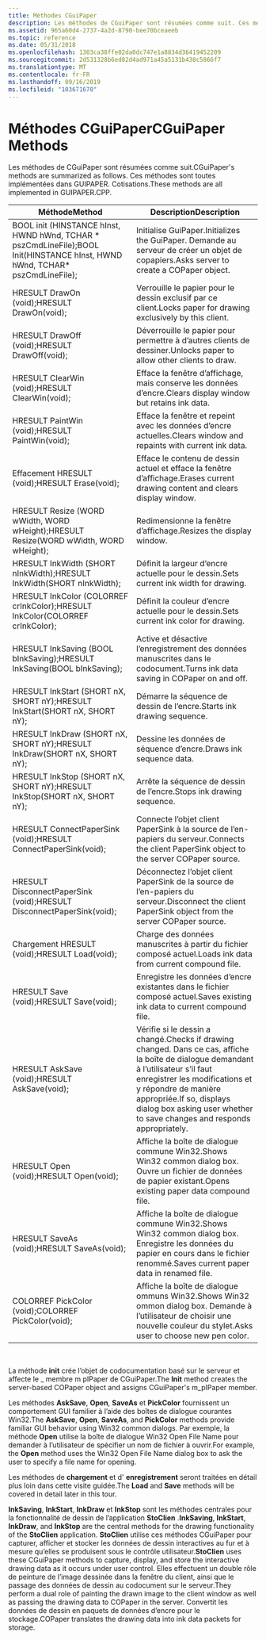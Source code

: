 ```yaml
---
title: Méthodes CGuiPaper
description: Les méthodes de CGuiPaper sont résumées comme suit. Ces méthodes sont toutes implémentées dans GUIPAPER. Cotisations.
ms.assetid: 965a60d4-2737-4a2d-8790-bee70bceaeeb
ms.topic: reference
ms.date: 05/31/2018
ms.openlocfilehash: 1303ca38ffe02da0dc747e1a8834d36419452209
ms.sourcegitcommit: 2d531328b6ed82d4ad971a45a5131b430c5866f7
ms.translationtype: MT
ms.contentlocale: fr-FR
ms.lasthandoff: 09/16/2019
ms.locfileid: "103671670"
---
```

# <a name="cguipaper-methods"></a><span data-ttu-id="ecba9-104">Méthodes CGuiPaper</span><span class="sxs-lookup"><span data-stu-id="ecba9-104">CGuiPaper Methods</span></span>

<span data-ttu-id="ecba9-105">Les méthodes de CGuiPaper sont résumées comme suit.</span><span class="sxs-lookup"><span data-stu-id="ecba9-105">CGuiPaper's methods are summarized as follows.</span></span> <span data-ttu-id="ecba9-106">Ces méthodes sont toutes implémentées dans GUIPAPER. Cotisations.</span><span class="sxs-lookup"><span data-stu-id="ecba9-106">These methods are all implemented in GUIPAPER.CPP.</span></span>



| <span data-ttu-id="ecba9-107">Méthode</span><span class="sxs-lookup"><span data-stu-id="ecba9-107">Method</span></span>                                                         | <span data-ttu-id="ecba9-108">Description</span><span class="sxs-lookup"><span data-stu-id="ecba9-108">Description</span></span>                                                                                                           |
|----------------------------------------------------------------|-----------------------------------------------------------------------------------------------------------------------|
| <span data-ttu-id="ecba9-109">BOOL init (HINSTANCE hInst, HWND hWnd, TCHAR \* pszCmdLineFile);</span><span class="sxs-lookup"><span data-stu-id="ecba9-109">BOOL Init(HINSTANCE hInst, HWND hWnd, TCHAR\* pszCmdLineFile);</span></span> | <span data-ttu-id="ecba9-110">Initialise GuiPaper.</span><span class="sxs-lookup"><span data-stu-id="ecba9-110">Initializes the GuiPaper.</span></span> <span data-ttu-id="ecba9-111">Demande au serveur de créer un objet de copapiers.</span><span class="sxs-lookup"><span data-stu-id="ecba9-111">Asks server to create a COPaper object.</span></span>                                                     |
| <span data-ttu-id="ecba9-112">HRESULT DrawOn (void);</span><span class="sxs-lookup"><span data-stu-id="ecba9-112">HRESULT DrawOn(void);</span></span>                                          | <span data-ttu-id="ecba9-113">Verrouille le papier pour le dessin exclusif par ce client.</span><span class="sxs-lookup"><span data-stu-id="ecba9-113">Locks paper for drawing exclusively by this client.</span></span>                                                                   |
| <span data-ttu-id="ecba9-114">HRESULT DrawOff (void);</span><span class="sxs-lookup"><span data-stu-id="ecba9-114">HRESULT DrawOff(void);</span></span>                                         | <span data-ttu-id="ecba9-115">Déverrouille le papier pour permettre à d’autres clients de dessiner.</span><span class="sxs-lookup"><span data-stu-id="ecba9-115">Unlocks paper to allow other clients to draw.</span></span>                                                                         |
| <span data-ttu-id="ecba9-116">HRESULT ClearWin (void);</span><span class="sxs-lookup"><span data-stu-id="ecba9-116">HRESULT ClearWin(void);</span></span>                                        | <span data-ttu-id="ecba9-117">Efface la fenêtre d’affichage, mais conserve les données d’encre.</span><span class="sxs-lookup"><span data-stu-id="ecba9-117">Clears display window but retains ink data.</span></span>                                                                           |
| <span data-ttu-id="ecba9-118">HRESULT PaintWin (void);</span><span class="sxs-lookup"><span data-stu-id="ecba9-118">HRESULT PaintWin(void);</span></span>                                        | <span data-ttu-id="ecba9-119">Efface la fenêtre et repeint avec les données d’encre actuelles.</span><span class="sxs-lookup"><span data-stu-id="ecba9-119">Clears window and repaints with current ink data.</span></span>                                                                     |
| <span data-ttu-id="ecba9-120">Effacement HRESULT (void);</span><span class="sxs-lookup"><span data-stu-id="ecba9-120">HRESULT Erase(void);</span></span>                                           | <span data-ttu-id="ecba9-121">Efface le contenu de dessin actuel et efface la fenêtre d’affichage.</span><span class="sxs-lookup"><span data-stu-id="ecba9-121">Erases current drawing content and clears display window.</span></span>                                                             |
| <span data-ttu-id="ecba9-122">HRESULT Resize (WORD wWidth, WORD wHeight);</span><span class="sxs-lookup"><span data-stu-id="ecba9-122">HRESULT Resize(WORD wWidth, WORD wHeight);</span></span>                     | <span data-ttu-id="ecba9-123">Redimensionne la fenêtre d’affichage.</span><span class="sxs-lookup"><span data-stu-id="ecba9-123">Resizes the display window.</span></span>                                                                                           |
| <span data-ttu-id="ecba9-124">HRESULT InkWidth (SHORT nInkWidth);</span><span class="sxs-lookup"><span data-stu-id="ecba9-124">HRESULT InkWidth(SHORT nInkWidth);</span></span>                             | <span data-ttu-id="ecba9-125">Définit la largeur d’encre actuelle pour le dessin.</span><span class="sxs-lookup"><span data-stu-id="ecba9-125">Sets current ink width for drawing.</span></span>                                                                                   |
| <span data-ttu-id="ecba9-126">HRESULT InkColor (COLORREF crInkColor);</span><span class="sxs-lookup"><span data-stu-id="ecba9-126">HRESULT InkColor(COLORREF crInkColor);</span></span>                         | <span data-ttu-id="ecba9-127">Définit la couleur d’encre actuelle pour le dessin.</span><span class="sxs-lookup"><span data-stu-id="ecba9-127">Sets current ink color for drawing.</span></span>                                                                                   |
| <span data-ttu-id="ecba9-128">HRESULT InkSaving (BOOL bInkSaving);</span><span class="sxs-lookup"><span data-stu-id="ecba9-128">HRESULT InkSaving(BOOL bInkSaving);</span></span>                            | <span data-ttu-id="ecba9-129">Active et désactive l’enregistrement des données manuscrites dans le codocument.</span><span class="sxs-lookup"><span data-stu-id="ecba9-129">Turns ink data saving in COPaper on and off.</span></span>                                                                          |
| <span data-ttu-id="ecba9-130">HRESULT InkStart (SHORT nX, SHORT nY);</span><span class="sxs-lookup"><span data-stu-id="ecba9-130">HRESULT InkStart(SHORT nX, SHORT nY);</span></span>                          | <span data-ttu-id="ecba9-131">Démarre la séquence de dessin de l’encre.</span><span class="sxs-lookup"><span data-stu-id="ecba9-131">Starts ink drawing sequence.</span></span>                                                                                          |
| <span data-ttu-id="ecba9-132">HRESULT InkDraw (SHORT nX, SHORT nY);</span><span class="sxs-lookup"><span data-stu-id="ecba9-132">HRESULT InkDraw(SHORT nX, SHORT nY);</span></span>                           | <span data-ttu-id="ecba9-133">Dessine les données de séquence d’encre.</span><span class="sxs-lookup"><span data-stu-id="ecba9-133">Draws ink sequence data.</span></span>                                                                                              |
| <span data-ttu-id="ecba9-134">HRESULT InkStop (SHORT nX, SHORT nY);</span><span class="sxs-lookup"><span data-stu-id="ecba9-134">HRESULT InkStop(SHORT nX, SHORT nY);</span></span>                           | <span data-ttu-id="ecba9-135">Arrête la séquence de dessin de l’encre.</span><span class="sxs-lookup"><span data-stu-id="ecba9-135">Stops ink drawing sequence.</span></span>                                                                                           |
| <span data-ttu-id="ecba9-136">HRESULT ConnectPaperSink (void);</span><span class="sxs-lookup"><span data-stu-id="ecba9-136">HRESULT ConnectPaperSink(void);</span></span>                                | <span data-ttu-id="ecba9-137">Connecte l’objet client PaperSink à la source de l’en-papiers du serveur.</span><span class="sxs-lookup"><span data-stu-id="ecba9-137">Connects the client PaperSink object to the server COPaper source.</span></span>                                                    |
| <span data-ttu-id="ecba9-138">HRESULT DisconnectPaperSink (void);</span><span class="sxs-lookup"><span data-stu-id="ecba9-138">HRESULT DisconnectPaperSink(void);</span></span>                             | <span data-ttu-id="ecba9-139">Déconnectez l’objet client PaperSink de la source de l’en-papiers du serveur.</span><span class="sxs-lookup"><span data-stu-id="ecba9-139">Disconnect the client PaperSink object from the server COPaper source.</span></span>                                                |
| <span data-ttu-id="ecba9-140">Chargement HRESULT (void);</span><span class="sxs-lookup"><span data-stu-id="ecba9-140">HRESULT Load(void);</span></span>                                            | <span data-ttu-id="ecba9-141">Charge des données manuscrites à partir du fichier composé actuel.</span><span class="sxs-lookup"><span data-stu-id="ecba9-141">Loads ink data from current compound file.</span></span>                                                                            |
| <span data-ttu-id="ecba9-142">HRESULT Save (void);</span><span class="sxs-lookup"><span data-stu-id="ecba9-142">HRESULT Save(void);</span></span>                                            | <span data-ttu-id="ecba9-143">Enregistre les données d’encre existantes dans le fichier composé actuel.</span><span class="sxs-lookup"><span data-stu-id="ecba9-143">Saves existing ink data to current compound file.</span></span>                                                                     |
| <span data-ttu-id="ecba9-144">HRESULT AskSave (void);</span><span class="sxs-lookup"><span data-stu-id="ecba9-144">HRESULT AskSave(void);</span></span>                                         | <span data-ttu-id="ecba9-145">Vérifie si le dessin a changé.</span><span class="sxs-lookup"><span data-stu-id="ecba9-145">Checks if drawing changed.</span></span> <span data-ttu-id="ecba9-146">Dans ce cas, affiche la boîte de dialogue demandant à l’utilisateur s’il faut enregistrer les modifications et y répondre de manière appropriée.</span><span class="sxs-lookup"><span data-stu-id="ecba9-146">If so, displays dialog box asking user whether to save changes and responds appropriately.</span></span> |
| <span data-ttu-id="ecba9-147">HRESULT Open (void);</span><span class="sxs-lookup"><span data-stu-id="ecba9-147">HRESULT Open(void);</span></span>                                            | <span data-ttu-id="ecba9-148">Affiche la boîte de dialogue commune Win32.</span><span class="sxs-lookup"><span data-stu-id="ecba9-148">Shows Win32 common dialog box.</span></span> <span data-ttu-id="ecba9-149">Ouvre un fichier de données de papier existant.</span><span class="sxs-lookup"><span data-stu-id="ecba9-149">Opens existing paper data compound file.</span></span>                                               |
| <span data-ttu-id="ecba9-150">HRESULT SaveAs (void);</span><span class="sxs-lookup"><span data-stu-id="ecba9-150">HRESULT SaveAs(void);</span></span>                                          | <span data-ttu-id="ecba9-151">Affiche la boîte de dialogue commune Win32.</span><span class="sxs-lookup"><span data-stu-id="ecba9-151">Shows Win32 common dialog box.</span></span> <span data-ttu-id="ecba9-152">Enregistre les données du papier en cours dans le fichier renommé.</span><span class="sxs-lookup"><span data-stu-id="ecba9-152">Saves current paper data in renamed file.</span></span>                                              |
| <span data-ttu-id="ecba9-153">COLORREF PickColor (void);</span><span class="sxs-lookup"><span data-stu-id="ecba9-153">COLORREF PickColor(void);</span></span>                                      | <span data-ttu-id="ecba9-154">Affiche la boîte de dialogue ommuns Win32.</span><span class="sxs-lookup"><span data-stu-id="ecba9-154">Shows Win32 ommon dialog box.</span></span> <span data-ttu-id="ecba9-155">Demande à l’utilisateur de choisir une nouvelle couleur du stylet.</span><span class="sxs-lookup"><span data-stu-id="ecba9-155">Asks user to choose new pen color.</span></span>                                                      |



 

<span data-ttu-id="ecba9-156">La méthode **init** crée l’objet de codocumentation basé sur le serveur et affecte le \_ membre m pIPaper de CGuiPaper.</span><span class="sxs-lookup"><span data-stu-id="ecba9-156">The **Init** method creates the server-based COPaper object and assigns CGuiPaper's m\_pIPaper member.</span></span>

<span data-ttu-id="ecba9-157">Les méthodes **AskSave**, **Open**, **SaveAs** et **PickColor** fournissent un comportement GUI familier à l’aide des boîtes de dialogue courantes Win32.</span><span class="sxs-lookup"><span data-stu-id="ecba9-157">The **AskSave**, **Open**, **SaveAs**, and **PickColor** methods provide familiar GUI behavior using Win32 common dialogs.</span></span> <span data-ttu-id="ecba9-158">Par exemple, la méthode **Open** utilise la boîte de dialogue Win32 Open File Name pour demander à l’utilisateur de spécifier un nom de fichier à ouvrir.</span><span class="sxs-lookup"><span data-stu-id="ecba9-158">For example, the **Open** method uses the Win32 Open File Name dialog box to ask the user to specify a file name for opening.</span></span>

<span data-ttu-id="ecba9-159">Les méthodes de **chargement** et d' **enregistrement** seront traitées en détail plus loin dans cette visite guidée.</span><span class="sxs-lookup"><span data-stu-id="ecba9-159">The **Load** and **Save** methods will be covered in detail later in this tour.</span></span>

<span data-ttu-id="ecba9-160">**InkSaving**, **InkStart**, **InkDraw** et **InkStop** sont les méthodes centrales pour la fonctionnalité de dessin de l’application **StoClien** .</span><span class="sxs-lookup"><span data-stu-id="ecba9-160">**InkSaving**, **InkStart**, **InkDraw**, and **InkStop** are the central methods for the drawing functionality of the **StoClien** application.</span></span> <span data-ttu-id="ecba9-161">**StoClien** utilise ces méthodes CGuiPaper pour capturer, afficher et stocker les données de dessin interactives au fur et à mesure qu’elles se produisent sous le contrôle utilisateur.</span><span class="sxs-lookup"><span data-stu-id="ecba9-161">**StoClien** uses these CGuiPaper methods to capture, display, and store the interactive drawing data as it occurs under user control.</span></span> <span data-ttu-id="ecba9-162">Elles effectuent un double rôle de peinture de l’image dessinée dans la fenêtre du client, ainsi que le passage des données de dessin au codocument sur le serveur.</span><span class="sxs-lookup"><span data-stu-id="ecba9-162">They perform a dual role of painting the drawn image to the client window as well as passing the drawing data to COPaper in the server.</span></span> <span data-ttu-id="ecba9-163">Convertit les données de dessin en paquets de données d’encre pour le stockage.</span><span class="sxs-lookup"><span data-stu-id="ecba9-163">COPaper translates the drawing data into ink data packets for storage.</span></span>

 

 





